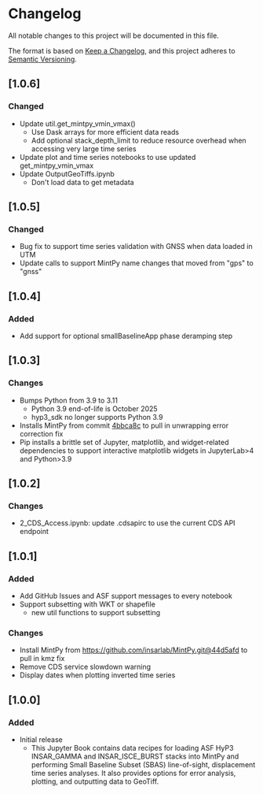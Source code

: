 # Changelog

All notable changes to this project will be documented in this file.

The format is based on [Keep a Changelog](https://keepachangelog.com/en/1.1.0/),
and this project adheres to [Semantic Versioning](https://semver.org/spec/v2.0.0.html).

## [1.0.6]

### Changed
- Update util.get_mintpy_vmin_vmax()
  - Use Dask arrays for more efficient data reads
  - Add optional stack_depth_limit to reduce resource overhead when accessing very large time series
- Update plot and time series notebooks to use updated get_mintpy_vmin_vmax
- Update OutputGeoTiffs.ipynb
  - Don't load data to get metadata

## [1.0.5]

### Changed
- Bug fix to support time series validation with GNSS when data loaded in UTM
- Update calls to support MintPy name changes that moved from "gps" to "gnss"

## [1.0.4]

### Added
- Add support for optional smallBaselineApp phase deramping step

## [1.0.3]

### Changes
- Bumps Python from 3.9 to 3.11
    - Python 3.9 end-of-life is October 2025
    - hyp3_sdk no longer supports Python 3.9
- Installs MintPy from commit [4bbca8c](https://github.com/insarlab/MintPy/commit/4bbca8c531ee021e64112da0e7885959b222a652) to pull in unwrapping error correction fix
- Pip installs a brittle set of Jupyter, matplotlib, and widget-related dependencies to support interactive matplotlib widgets in JupyterLab>4 and Python>3.9

## [1.0.2]

### Changes
- 2_CDS_Access.ipynb: update .cdsapirc to use the current CDS API endpoint

##  [1.0.1]

### Added
- Add GitHub Issues and ASF support messages to every notebook
- Support subsetting with WKT or shapefile
  - new util functions to support subsetting

### Changes
- Install MintPy from https://github.com/insarlab/MintPy.git@44d5afd to pull in kmz fix
- Remove CDS service slowdown warning
- Display dates when plotting inverted time series

## [1.0.0]

### Added
- Initial release
  - This Jupyter Book contains data recipes for loading ASF HyP3 INSAR_GAMMA and INSAR_ISCE_BURST stacks into MintPy and performing Small Baseline Subset (SBAS) line-of-sight, displacement time series analyses. It also provides options for error analysis, plotting, and outputting data to GeoTiff.
